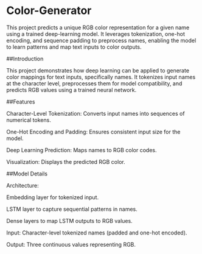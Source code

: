 # Color-Generator
This project predicts a unique RGB color representation for a given name using a trained deep-learning model. It leverages tokenization, one-hot encoding, and sequence padding to preprocess names, enabling the model to learn patterns and map text inputs to color outputs.


##Introduction

This project demonstrates how deep learning can be applied to generate color mappings for text inputs, specifically names. It tokenizes input names at the character level, preprocesses them for model compatibility, and predicts RGB values using a trained neural network.


##Features

Character-Level Tokenization: Converts input names into sequences of numerical tokens.

One-Hot Encoding and Padding: Ensures consistent input size for the model.

Deep Learning Prediction: Maps names to RGB color codes.

Visualization: Displays the predicted RGB color.


##Model Details

Architecture:

Embedding layer for tokenized input.

LSTM layer to capture sequential patterns in names.

Dense layers to map LSTM outputs to RGB values.

Input: Character-level tokenized names (padded and one-hot encoded).

Output: Three continuous values representing RGB.
